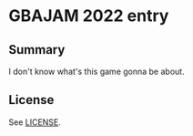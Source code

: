 # GBAJAM 2022 entry

## Summary

I don't know what's this game gonna be about.

## License

See [LICENSE](LICENSE).
